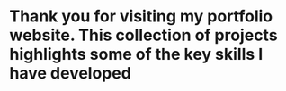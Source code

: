 # Thank you for visiting my portfolio website. This collection of projects highlights some of the key skills I have developed
